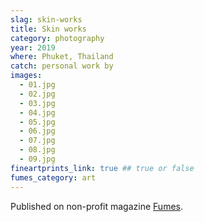 ```yaml
---
slag: skin-works
title: Skin works
category: photography
year: 2019
where: Phuket, Thailand
catch: personal work by
images:
  - 01.jpg
  - 02.jpg
  - 03.jpg
  - 04.jpg
  - 05.jpg
  - 06.jpg
  - 07.jpg
  - 08.jpg
  - 09.jpg
fineartprints_link: true ## true or false
fumes_category: art
---
```


Published on non-profit magazine [Fumes](https://fumes.junglestar.org/art/skin-works/).
